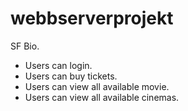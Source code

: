 # webbserverprojekt
SF Bio.

* Users can login.
* Users can buy tickets.
* Users can view all available movie.
* Users can view all available cinemas.
